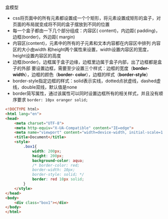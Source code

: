 盒模型

+ css将页面中的所有元素都设置成一个个矩形，将元素设置成矩形的盒子，对页面的布局就变成将不同的盒子摆放到不同的位置
+ 每一个盒子都由一下几个部分组成：内容区( content)，内边距( padding)，边框(border)，外边距( margin)
+ 内容区(content)，元素中的所有的子元素和文本内容都在内容区中排列
  内容区的大小由width 和height两个属性来设置，width设置内容区的宽度，height设置内容区的高度
+ 边框(border)，边框属于盒子边缘，边框里边属于盒子内部，出了边框都是盒子的外部
  要设置边框，需要至少设置三个样式：边框的宽度（**border-width**），边框的颜色（**border- color**），边框的样式（**border-style**）
+ border-style指定边框的样式：solid表示实线，dotted点状虚线，dashed虚线，double双线，默认值是none
+ border简写属性，通过该属性可以同时设置边框所有的相关样式，并且没有顺序要求
  `border: 10px oranger solid;`

~~~html
<!DOCTYPE html>
<html lang="en">
<head>
    <meta charset="UTF-8">
    <meta http-equiv="X-UA-Compatible" content="IE=edge">
    <meta name="viewport" content="width=device-width, initial-scale=1.0">
    <title>Document</title>
    <style>
        .box1{
            width: 200px;
            height: 200px;
            background-color: aqua;
            /* border-color: red;
            border-width: 10px;
            border-style: solid; */
            border: red 10px solid;
        }
    </style>    
</head>
<body>
    <div class="box1"></div>
</body>
</html>
~~~

